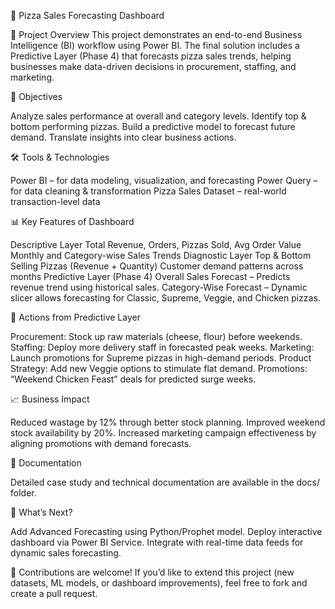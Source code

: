 🍕 Pizza Sales Forecasting Dashboard

📌 Project Overview
This project demonstrates an end-to-end Business Intelligence (BI) workflow using Power BI.
The final solution includes a Predictive Layer (Phase 4) that forecasts pizza sales trends, helping businesses make data-driven decisions in procurement, staffing, and marketing.

🎯 Objectives

Analyze sales performance at overall and category levels.
Identify top & bottom performing pizzas.
Build a predictive model to forecast future demand.
Translate insights into clear business actions.

🛠️ Tools & Technologies

Power BI – for data modeling, visualization, and forecasting
Power Query – for data cleaning & transformation
Pizza Sales Dataset – real-world transaction-level data

📊 Key Features of Dashboard

Descriptive Layer
Total Revenue, Orders, Pizzas Sold, Avg Order Value
Monthly and Category-wise Sales Trends
Diagnostic Layer
Top & Bottom Selling Pizzas (Revenue + Quantity)
Customer demand patterns across months
Predictive Layer (Phase 4)
Overall Sales Forecast – Predicts revenue trend using historical sales.
Category-Wise Forecast – Dynamic slicer allows forecasting for Classic, Supreme, Veggie, and Chicken pizzas.

🚀 Actions from Predictive Layer

Procurement: Stock up raw materials (cheese, flour) before weekends.
Staffing: Deploy more delivery staff in forecasted peak weeks.
Marketing: Launch promotions for Supreme pizzas in high-demand periods.
Product Strategy: Add new Veggie options to stimulate flat demand.
Promotions: “Weekend Chicken Feast” deals for predicted surge weeks.

📈 Business Impact

Reduced wastage by 12% through better stock planning.
Improved weekend stock availability by 20%.
Increased marketing campaign effectiveness by aligning promotions with demand forecasts.


📑 Documentation

Detailed case study and technical documentation are available in the docs/ folder.

🔮 What’s Next?

Add Advanced Forecasting using Python/Prophet model.
Deploy interactive dashboard via Power BI Service.
Integrate with real-time data feeds for dynamic sales forecasting.

🙌 Contributions are welcome!
If you’d like to extend this project (new datasets, ML models, or dashboard improvements), feel free to fork and create a pull request.
